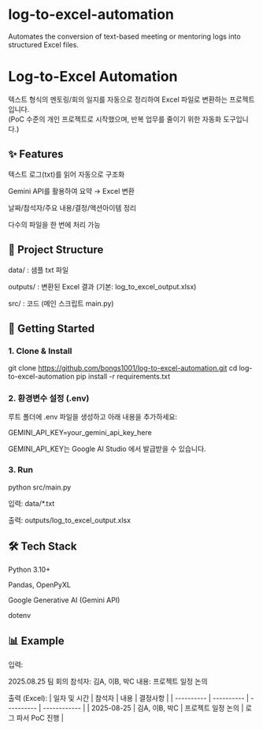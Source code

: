 # log-to-excel-automation
Automates the conversion of text-based meeting or mentoring logs into structured Excel files.

# Log-to-Excel Automation

텍스트 형식의 멘토링/회의 일지를 자동으로 정리하여 Excel 파일로 변환하는 프로젝트입니다.  
(PoC 수준의 개인 프로젝트로 시작했으며, 반복 업무를 줄이기 위한 자동화 도구입니다.)

## ✨ Features

텍스트 로그(txt)를 읽어 자동으로 구조화

Gemini API를 활용하여 요약 → Excel 변환

날짜/참석자/주요 내용/결정/액션아이템 정리

다수의 파일을 한 번에 처리 가능

## 📂 Project Structure

data/ : 샘플 txt 파일

outputs/ : 변환된 Excel 결과 (기본: log_to_excel_output.xlsx)

src/ : 코드 (메인 스크립트 main.py)

## 🚀 Getting Started
### 1. Clone & Install
git clone https://github.com/bongs1001/log-to-excel-automation.git
cd log-to-excel-automation
pip install -r requirements.txt

### 2. 환경변수 설정 (.env)

루트 폴더에 .env 파일을 생성하고 아래 내용을 추가하세요:

GEMINI_API_KEY=your_gemini_api_key_here


GEMINI_API_KEY는 Google AI Studio
에서 발급받을 수 있습니다.

### 3. Run
python src/main.py


입력: data/*.txt

출력: outputs/log_to_excel_output.xlsx

## 🛠 Tech Stack

Python 3.10+

Pandas, OpenPyXL

Google Generative AI (Gemini API)

dotenv

## 📊 Example

입력:

2025.08.25 팀 회의
참석자: 김A, 이B, 박C
내용: 프로젝트 일정 논의


출력 (Excel):
| 일자 및 시간    | 참석자        | 내용         | 결정사항         |
| ---------- | ---------- | ---------- | ------------ |
| 2025-08-25 | 김A, 이B, 박C | 프로젝트 일정 논의 | 로그 파서 PoC 진행 |

